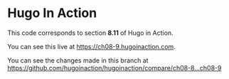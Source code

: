 Hugo In Action
===============

This code corresponds to section **8.11** of Hugo in Action.

You can see this live at https://ch08-9.hugoinaction.com.

You can see the changes made in this branch at https://github.com/hugoinaction/hugoinaction/compare/ch08-8...ch08-9

